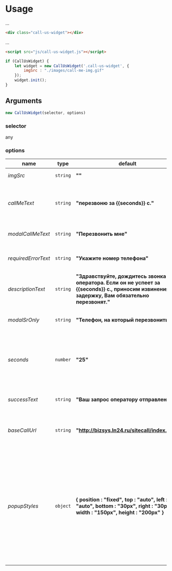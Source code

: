 # Usage
...
```html
<div class="call-us-widget"></div>
```
...
```html
<script src="js/call-us-widget.js"></script>
```
```javascript
if (CallUsWidget) {
    let widget = new CallUsWidget('.call-us-widget', {
        imgSrc : "./images/call-me-img.gif"
    });
    widget.init();
}
```
## Arguments
```javascript
new CallUsWidget(selector, options)
```
### selector
any
### options
name | type | default | description
--- | --- | --- | ---
*imgSrc* | `string` | **""** | **Required** Path to the image
*callMeText* | `string` | **"перезвоню за {{seconds}} с."** | Text of the "call me" button (not in the modal). Could use {{seconds}} as a template variable
*modalCallMeText* | `string` | **"Перезвонить мне"** | Text of the "call me" button (in the modal).
*requiredErrorText* | `string` | **"Укажите номер телефона"** | Text which displayed, if telephone field wasn't filled
*descriptionText* | `string` | **"Здравствуйте, дождитесь звонка оператора. Если он не успеет за {{seconds}} с., приносим извинения за задержку, Вам обязательно перезвонят."** | Text of modal body. Could use {{seconds}} as a template variable
*modalSrOnly* | `string` | **"Телефон, на который перезвонить"** | Text the displayed for Accessibility purpose
*seconds* | `number` | **"25"** | The number of seconds for countdown. Could be used for *callMeText* and *descriptionText* instead of `{{template}}`
*successText* | `string` | **"Ваш запрос оператору отправлен"** | Success text shown under telephone input field.
*baseCallUrl* | `string` | **"http://bizsys.ln24.ru/sitecall/index.php"** | Url for ajax get request to third party server -- distributor of operator call
*popupStyles* | `object` | **{ position : "fixed", top : "auto", left : "auto", bottom : "30px", right : "30px", width : "150px", height : "200px" }** | Style object. Applied to popup. Could use camelCase css styles, e.g. backgroundColor, or hyphen case ones, e.g. background-color. Other styles, beside shown as default, could also be applied, for e.g. **{ backgroundColor : "red", "border-bottom" : "1px solid purple" }**
